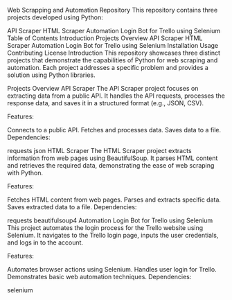 Web Scrapping and Automation Repository
This repository contains three projects developed using Python:

API Scraper
HTML Scraper
Automation Login Bot for Trello using Selenium
Table of Contents
Introduction
Projects Overview
API Scraper
HTML Scraper
Automation Login Bot for Trello using Selenium
Installation
Usage
Contributing
License
Introduction
This repository showcases three distinct projects that demonstrate the capabilities of Python for web scraping and automation. Each project addresses a specific problem and provides a solution using Python libraries.

Projects Overview
API Scraper
The API Scraper project focuses on extracting data from a public API. It handles the API requests, processes the response data, and saves it in a structured format (e.g., JSON, CSV).

Features:

Connects to a public API.
Fetches and processes data.
Saves data to a file.
Dependencies:

requests
json
HTML Scraper
The HTML Scraper project extracts information from web pages using BeautifulSoup. It parses HTML content and retrieves the required data, demonstrating the ease of web scraping with Python.

Features:

Fetches HTML content from web pages.
Parses and extracts specific data.
Saves extracted data to a file.
Dependencies:

requests
beautifulsoup4
Automation Login Bot for Trello using Selenium
This project automates the login process for the Trello website using Selenium. It navigates to the Trello login page, inputs the user credentials, and logs in to the account.

Features:

Automates browser actions using Selenium.
Handles user login for Trello.
Demonstrates basic web automation techniques.
Dependencies:

selenium
